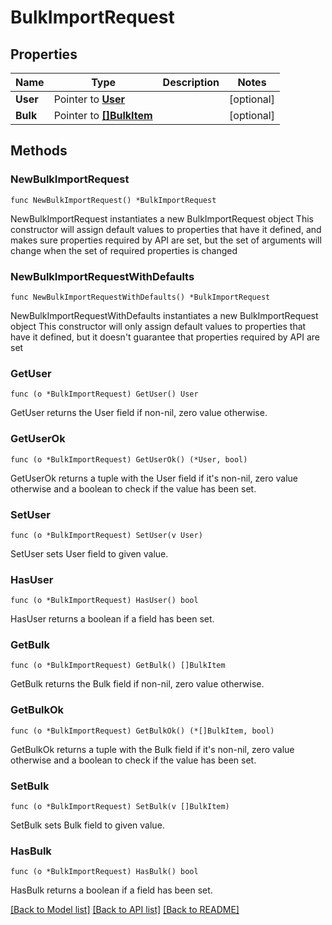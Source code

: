 # BulkImportRequest

## Properties

Name | Type | Description | Notes
------------ | ------------- | ------------- | -------------
**User** | Pointer to [**User**](User.md) |  | [optional] 
**Bulk** | Pointer to [**[]BulkItem**](BulkItem.md) |  | [optional] 

## Methods

### NewBulkImportRequest

`func NewBulkImportRequest() *BulkImportRequest`

NewBulkImportRequest instantiates a new BulkImportRequest object
This constructor will assign default values to properties that have it defined,
and makes sure properties required by API are set, but the set of arguments
will change when the set of required properties is changed

### NewBulkImportRequestWithDefaults

`func NewBulkImportRequestWithDefaults() *BulkImportRequest`

NewBulkImportRequestWithDefaults instantiates a new BulkImportRequest object
This constructor will only assign default values to properties that have it defined,
but it doesn't guarantee that properties required by API are set

### GetUser

`func (o *BulkImportRequest) GetUser() User`

GetUser returns the User field if non-nil, zero value otherwise.

### GetUserOk

`func (o *BulkImportRequest) GetUserOk() (*User, bool)`

GetUserOk returns a tuple with the User field if it's non-nil, zero value otherwise
and a boolean to check if the value has been set.

### SetUser

`func (o *BulkImportRequest) SetUser(v User)`

SetUser sets User field to given value.

### HasUser

`func (o *BulkImportRequest) HasUser() bool`

HasUser returns a boolean if a field has been set.

### GetBulk

`func (o *BulkImportRequest) GetBulk() []BulkItem`

GetBulk returns the Bulk field if non-nil, zero value otherwise.

### GetBulkOk

`func (o *BulkImportRequest) GetBulkOk() (*[]BulkItem, bool)`

GetBulkOk returns a tuple with the Bulk field if it's non-nil, zero value otherwise
and a boolean to check if the value has been set.

### SetBulk

`func (o *BulkImportRequest) SetBulk(v []BulkItem)`

SetBulk sets Bulk field to given value.

### HasBulk

`func (o *BulkImportRequest) HasBulk() bool`

HasBulk returns a boolean if a field has been set.


[[Back to Model list]](../README.md#documentation-for-models) [[Back to API list]](../README.md#documentation-for-api-endpoints) [[Back to README]](../README.md)


